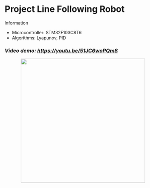 # Project Line Following Robot
Information
- Microcontroller: STM32F103C8T6
- Algorithms: Lyapunov, PID

### ***Video demo:*** *https://youtu.be/51JC6woPQm8*
<p align="center">
  <img src="https://github.com/quyleHCMUT/ProjectLineFollowing/blob/main/image/robot.jpg" width="400" />
</p>

